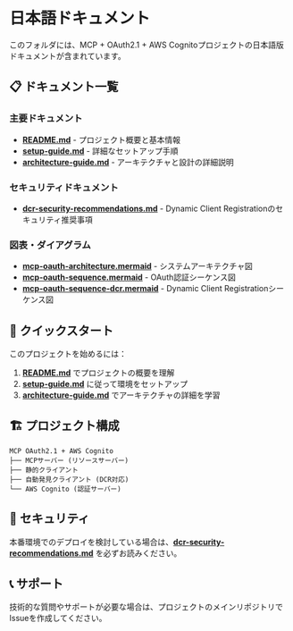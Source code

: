 # 日本語ドキュメント

このフォルダには、MCP + OAuth2.1 + AWS Cognitoプロジェクトの日本語版ドキュメントが含まれています。

## 📋 ドキュメント一覧

### 主要ドキュメント
- **[README.md](./README.md)** - プロジェクト概要と基本情報
- **[setup-guide.md](./setup-guide.md)** - 詳細なセットアップ手順
- **[architecture-guide.md](./architecture-guide.md)** - アーキテクチャと設計の詳細説明

### セキュリティドキュメント
- **[dcr-security-recommendations.md](./dcr-security-recommendations.md)** - Dynamic Client Registrationのセキュリティ推奨事項

### 図表・ダイアグラム
- **[mcp-oauth-architecture.mermaid](./mcp-oauth-architecture.mermaid)** - システムアーキテクチャ図
- **[mcp-oauth-sequence.mermaid](./mcp-oauth-sequence.mermaid)** - OAuth認証シーケンス図
- **[mcp-oauth-sequence-dcr.mermaid](./mcp-oauth-sequence-dcr.mermaid)** - Dynamic Client Registrationシーケンス図

## 🚀 クイックスタート

このプロジェクトを始めるには：

1. **[README.md](./README.md)** でプロジェクトの概要を理解
2. **[setup-guide.md](./setup-guide.md)** に従って環境をセットアップ
3. **[architecture-guide.md](./architecture-guide.md)** でアーキテクチャの詳細を学習

## 🏗️ プロジェクト構成

```
MCP OAuth2.1 + AWS Cognito
├── MCPサーバー (リソースサーバー)
├── 静的クライアント
├── 自動発見クライアント (DCR対応)
└── AWS Cognito (認証サーバー)
```

## 🔐 セキュリティ

本番環境でのデプロイを検討している場合は、**[dcr-security-recommendations.md](./dcr-security-recommendations.md)** を必ずお読みください。

## 📞 サポート

技術的な質問やサポートが必要な場合は、プロジェクトのメインリポジトリでIssueを作成してください。
